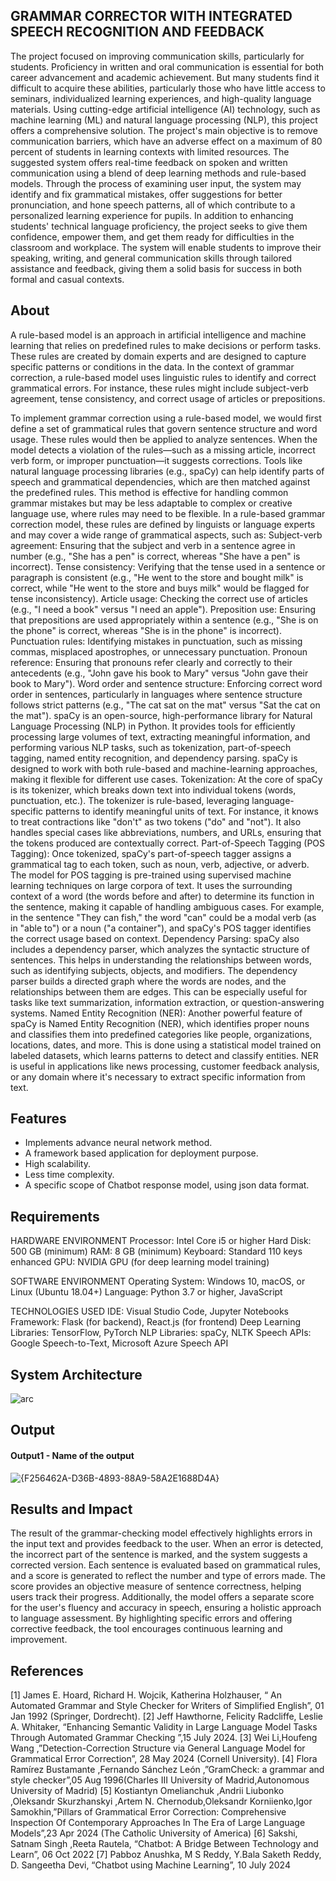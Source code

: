 ## GRAMMAR CORRECTOR WITH INTEGRATED SPEECH RECOGNITION AND FEEDBACK
The project focused on improving communication skills, particularly for students. Proficiency in written and oral communication is essential for both career advancement and academic achievement. But many students find it difficult to acquire these abilities, particularly those who have little access to seminars, individualized learning experiences, and high-quality language materials. Using cutting-edge artificial intelligence (AI) technology, such as machine learning (ML) and natural language processing (NLP), this project offers a comprehensive solution.
The project's main objective is to remove communication barriers, which have an adverse effect on a maximum of 80 percent of students in learning contexts with limited resources. The suggested system offers real-time feedback on spoken and written communication using a blend of deep learning methods and rule-based models. Through the process of examining user input, the system may identify and fix grammatical mistakes, offer suggestions for better pronunciation, and hone speech patterns, all of which contribute to a personalized learning experience for pupils.
In addition to enhancing students' technical language proficiency, the project seeks to give them confidence, empower them, and get them ready for difficulties in the classroom and workplace.	The system will enable students to improve their speaking, writing, and general communication skills through tailored assistance and feedback, giving them a solid basis for success in both formal and casual contexts.

## About
A rule-based model is an approach in artificial intelligence and machine learning that relies on predefined rules to make decisions or perform tasks. These rules are created by domain experts and are designed to capture specific patterns or conditions in the data. In the context of grammar correction, a rule-based model uses linguistic rules to identify and correct grammatical errors. For instance, these rules might include subject-verb agreement, tense consistency, and correct usage of articles or prepositions.

To implement grammar correction using a rule-based model, we would first define a set of grammatical rules that govern sentence structure and word usage. These rules would then be applied to analyze sentences. When the model detects a violation of the rules—such as a missing article, incorrect verb form, or improper punctuation—it suggests corrections. Tools like natural language processing libraries (e.g., spaCy) can help identify parts of speech and grammatical dependencies, which are then matched against the predefined rules. This method is effective for handling common grammar mistakes but may be less adaptable to complex or creative language use, where rules may need to be flexible.
In a rule-based grammar correction model, these rules are defined by linguists or language experts and may cover a wide range of grammatical aspects, such as:
Subject-verb agreement: Ensuring that the subject and verb in a sentence agree in number (e.g., "She has a pen" is correct, whereas "She have a pen" is incorrect).
Tense consistency: Verifying that the tense used in a sentence or paragraph is consistent (e.g., "He went to the store and bought milk" is correct, while "He went to the store and buys milk" would be flagged for tense inconsistency).
Article usage: Checking the correct use of articles (e.g., "I need a book" versus "I need an apple").
Preposition use: Ensuring that prepositions are used appropriately within a sentence (e.g., "She is on the phone" is correct, whereas "She is in the phone" is incorrect).
Punctuation rules: Identifying mistakes in punctuation, such as missing commas, misplaced apostrophes, or unnecessary punctuation.
Pronoun reference: Ensuring that pronouns refer clearly and correctly to their antecedents (e.g., "John gave his book to Mary" versus "John gave their book to Mary").
Word order and sentence structure: Enforcing correct word order in sentences, particularly in languages where sentence structure follows strict patterns (e.g., "The cat sat on the mat" versus "Sat the cat on the mat").
spaCy is an open-source, high-performance library for Natural Language Processing (NLP) in Python. It provides tools for efficiently processing large volumes of text, extracting meaningful information, and performing various NLP tasks, such as tokenization, part-of-speech tagging, named entity recognition, and dependency parsing. spaCy is designed to work with both rule-based and machine-learning approaches, making it flexible for different use cases.
Tokenization: At the core of spaCy is its tokenizer, which breaks down text into individual tokens (words, punctuation, etc.). The tokenizer is rule-based, leveraging language-specific patterns to identify meaningful units of text. For instance, it knows to treat contractions like "don't" as two tokens ("do" and "not"). It also handles special cases like abbreviations, numbers, and URLs, ensuring that the tokens produced are contextually correct.
Part-of-Speech Tagging (POS Tagging): Once tokenized, spaCy's part-of-speech tagger assigns a grammatical tag to each token, such as noun, verb, adjective, or adverb. The model for POS tagging is pre-trained using supervised machine learning techniques on large corpora of text. It uses the surrounding context of a word (the words before and after) to determine its function in the sentence, making it capable of handling ambiguous cases. For example, in the sentence "They can fish," the word "can" could be a modal verb (as in "able to") or a noun ("a container"), and spaCy's POS tagger identifies the correct usage based on context.
Dependency Parsing: spaCy also includes a dependency parser, which analyzes the syntactic structure of sentences. This helps in understanding the relationships between words, such as identifying subjects, objects, and modifiers. The dependency parser builds a directed graph where the words are nodes, and the relationships between them are edges. This can be especially useful for tasks like text summarization, information extraction, or question-answering systems.
Named Entity Recognition (NER): Another powerful feature of spaCy is Named Entity Recognition (NER), which identifies proper nouns and classifies them into predefined categories like people, organizations, locations, dates, and more. This is done using a statistical model trained on labeled datasets, which learns patterns to detect and classify entities. NER is useful in applications like news processing, customer feedback analysis, or any domain where it's necessary to extract specific information from text.


## Features
<!--List the features of the project as shown below-->
- Implements advance neural network method.
- A framework based application for deployment purpose.
- High scalability.
- Less time complexity.
- A specific scope of Chatbot response model, using json data format.

## Requirements
HARDWARE ENVIRONMENT
    Processor: Intel Core i5 or higher
    Hard Disk: 500 GB (minimum)
    RAM: 8 GB (minimum)
    Keyboard: Standard 110 keys enhanced
    GPU: NVIDIA GPU (for deep learning model training)

SOFTWARE ENVIRONMENT
   Operating System: Windows 10, macOS, or Linux (Ubuntu 18.04+)
   Language: Python 3.7 or higher, JavaScript

TECHNOLOGIES USED
    IDE: Visual Studio Code, Jupyter Notebooks
   Framework: Flask (for backend), React.js (for frontend)
   Deep Learning Libraries: TensorFlow, PyTorch
   NLP Libraries: spaCy, NLTK
   Speech APIs: Google Speech-to-Text, Microsoft Azure Speech API

## System Architecture
![arc](https://github.com/user-attachments/assets/4f891e22-63ec-4dc9-9b37-bea5eaf88f8d)

## Output
#### Output1 - Name of the output
![{F256462A-D36B-4893-88A9-58A2E1688D4A}](https://github.com/user-attachments/assets/aa605c20-7de2-4aca-9df5-679a077f3c99)

## Results and Impact
The result of the grammar-checking model effectively highlights errors in the input text and provides feedback to the user. When an error is detected, the incorrect part of the sentence is marked, and the system suggests a corrected version. Each sentence is evaluated based on grammatical rules, and a score is generated to reflect the number and type of errors made. The score provides an objective measure of sentence correctness, helping users track their progress. Additionally, the model offers a separate score for the user's fluency and accuracy in speech, ensuring a holistic approach to language assessment. By highlighting specific errors and offering corrective feedback, the tool encourages continuous learning and improvement.

## References
[1] James E. Hoard, Richard H. Wojcik, Katherina Holzhauser, “ An Automated Grammar and Style Checker for Writers of Simplified English”, 01 Jan 1992 (Springer, Dordrecht).
[2] Jeff Hawthorne, Felicity Radcliffe, Leslie A. Whitaker, “Enhancing Semantic Validity in Large Language Model Tasks Through Automated Grammar Checking ”,15 July 2024.
[3] Wei Li,Houfeng Wang ,”Detection-Correction Structure via General Language Model for Grammatical Error Correction”, 28 May 2024 (Cornell University).
[4]	Flora Ramírez Bustamante ,Fernando Sánchez León ,”GramCheck: a grammar and style checker”,05 Aug 1996(Charles III University of Madrid,Autonomous University of Madrid)
[5]	Kostiantyn Omelianchuk ,Andrii Liubonko ,Oleksandr Skurzhanskyi ,Artem N. Chernodub,Oleksandr Korniienko,Igor Samokhin,”Pillars of Grammatical Error Correction: Comprehensive Inspection Of Contemporary Approaches In The Era of Large Language Models”,23 Apr 2024 (The Catholic University of America)
[6]	Sakshi, Satnam Singh ,Reeta Rautela, “Chatbot: A Bridge Between Technology and Learn”, 06 Oct 2022
[7]	Pabboz Anushka, M S Reddy, Y.Bala Saketh Reddy, D. Sangeetha Devi, “Chatbot using Machine Learning”, 10 July 2024

